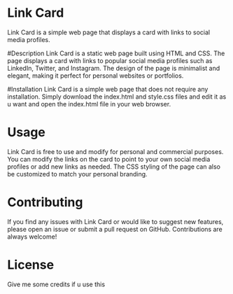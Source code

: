 # Link Card
Link Card is a simple web page that displays a card with links to social media profiles.

#Description
Link Card is a static web page built using HTML and CSS. The page displays a card with links to popular social media profiles such as LinkedIn, Twitter, and Instagram. The design of the page is minimalist and elegant, making it perfect for personal websites or portfolios.

#Installation
Link Card is a simple web page that does not require any installation. Simply download the index.html and style.css files and edit it as u want and open the index.html file in your web browser.

# Usage
Link Card is free to use and modify for personal and commercial purposes. You can modify the links on the card to point to your own social media profiles or add new links as needed. The CSS styling of the page can also be customized to match your personal branding.

# Contributing
If you find any issues with Link Card or would like to suggest new features, please open an issue or submit a pull request on GitHub. Contributions are always welcome!

# License
Give me some credits if u use this 
